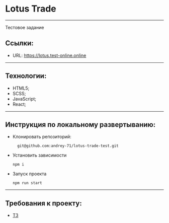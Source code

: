 # Lotus Trade
___
Тестовое задание


## Ссылки:
* URL: https://lotus.test-online.online
___


## Технологии:
* HTML5;
* SCSS;
* JavaScript;
* React;
___

## Инструкция по локальному развертыванию:
* Клонировать репозиторий:
  ```
    git@github.com:andrey-71/lotus-trade-test.git
  ```
* Установить зависимости
  ```
  npm i
  ```
* Запуск проекта
  ```
  npm run start
  ```
___

## Требования к проекту:
* [ТЗ](https://github.com/lotus-uems/Test_React_Trade)
